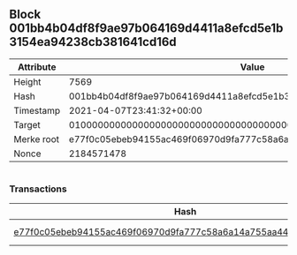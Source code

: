 ## Block 001bb4b04df8f9ae97b064169d4411a8efcd5e1b3154ea94238cb381641cd16d

Attribute | Value
--- | ---
Height | 7569
Hash | 001bb4b04df8f9ae97b064169d4411a8efcd5e1b3154ea94238cb381641cd16d
Timestamp | 2021-04-07T23:41:32+00:00
Target | 0100000000000000000000000000000000000000000000000000000000000000
Merke root | e77f0c05ebeb94155ac469f06970d9fa777c58a6a14a755aa4464f5e36cbccbb
Nonce | 2184571478

```

```

### Transactions

Hash | Amount
--- | ---
[e77f0c05ebeb94155ac469f06970d9fa777c58a6a14a755aa4464f5e36cbccbb](e77f0c05ebeb94155ac469f06970d9fa777c58a6a14a755aa4464f5e36cbccbb.md) | 10.00000000 SKEPTI 
